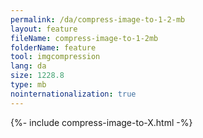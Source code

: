 ```yaml
---
permalink: /da/compress-image-to-1-2-mb
layout: feature
fileName: compress-image-to-1-2mb
folderName: feature
tool: imgcompression
lang: da
size: 1228.8
type: mb
nointernationalization: true
---
```

{%- include compress-image-to-X.html -%}
      